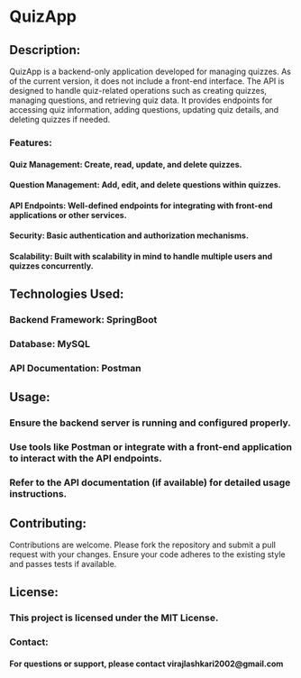 <H1>QuizApp</H1>

<H2>Description:</H2>
<p>QuizApp is a backend-only application developed for managing quizzes. As of the current version, it does not include a front-end interface. The API is designed to handle quiz-related operations such as creating quizzes, managing questions, and retrieving quiz data. It provides endpoints for accessing quiz information, adding questions, updating quiz details, and deleting quizzes if needed.</p>

<H3>Features:</H3>
<H4>Quiz Management: Create, read, update, and delete quizzes.</H4>
<H4>Question Management: Add, edit, and delete questions within quizzes.</H4>
<H4>API Endpoints: Well-defined endpoints for integrating with front-end applications or other services.</H4>
<H4>Security: Basic authentication and authorization mechanisms.</H4>
<H4>Scalability: Built with scalability in mind to handle multiple users and quizzes concurrently.</H4>

<H2>Technologies Used:</H2>
<H3>Backend Framework: SpringBoot</H3>
<H3>Database: MySQL</H3>
<H3>API Documentation: Postman</H3>

<H2>Usage:</H2>
<H3>Ensure the backend server is running and configured properly.</H3>
<H3>Use tools like Postman or integrate with a front-end application to interact with the API endpoints.</H3>
<H3>Refer to the API documentation (if available) for detailed usage instructions.</H3>

<H2>Contributing:</H2>
<p>Contributions are welcome. Please fork the repository and submit a pull request with your changes. Ensure your code adheres to the existing style and passes tests if available.</p>

<H2>License:</H2>
<H3>This project is licensed under the MIT License.</H3>

<H3>Contact:</H3>
<H4>For questions or support, please contact virajlashkari2002@gmail.com</H4>
